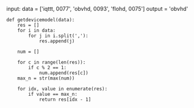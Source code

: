 input: data = ['iqttt, 0077',
       'obvhd, 0093',
       'flohd, 0075']
output = 'obvhd'
```
def getdevicemodel(data):
    res = []
    for i in data:
        for j in i.split(','):
            res.append(j)

    num = []
    
    for c in range(len(res)):
        if c % 2 == 1:
            num.append(res[c])
    max_n = str(max(num))
    
    for idx, value in enumerate(res):
        if value == max_n:
            return res[idx - 1]
```

